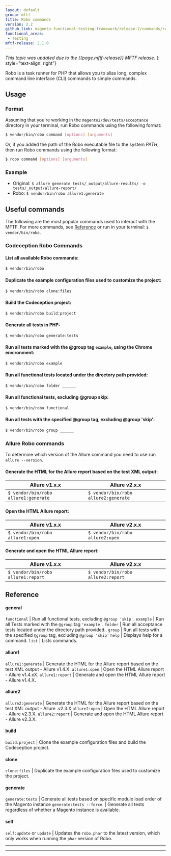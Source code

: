 ```yaml
---
layout: default
group: mftf
title: Robo commands
version: 2.2
github_link: magento-functional-testing-framework/release-2/commands/robo.md
functional_areas:
 - Testing
mftf-release: 2.1.0
---
```


_This topic was updated due to the {{page.mftf-release}} MFTF release._
{: style="text-align: right"}

Robo is a task runner for PHP that allows you to alias long, complex command line interface (CLI) commands to simple commands.

## Usage

### Format

Assuming that you're working in the `magento2/dev/tests/acceptance` directory in your terminal, run Robo commands using the following format:

```bash
$ vendor/bin/robo command [options] [arguments]
```

Or, if you added the path of the Robo executable file to the system *PATH*, then run Robo commands using the following format:

```bash
$ robo command [options] [arguments]
```

### Example

* Original: `$ allure generate tests/_output/allure-results/ -o tests/_output/allure-report/`
* Robo: `$ vendor/bin/robo allure1:generate`

## Useful commands

The following are the most popular commands used to interact with the MFTF. For more commands, see [Reference](#reference) or run in your terminal: `$ vendor/bin/robo`.

### Codeception Robo Commands

#### List all available Robo commands:

```bash
$ vendor/bin/robo
```

#### Duplicate the example configuration files used to customize the project:

```bash
$ vendor/bin/robo clone:files
```

#### Build the Codeception project:

```bash
$ vendor/bin/robo build:project
```

#### Generate all tests in PHP:

```bash
$ vendor/bin/robo generate:tests
```

#### Run all tests marked with the @group tag `example`, using the Chrome environment:

```bash
$ vendor/bin/robo example
```

#### Run all functional tests located under the directory path provided:

```bash
$ vendor/bin/robo folder ______
```

#### Run all functional tests, excluding @group skip:

```bash
$ vendor/bin/robo functional
```

#### Run all tests with the specified @group tag, excluding @group 'skip':

```bash
$ vendor/bin/robo group ______
```
  
### Allure Robo commands

To determine which version of the Allure command you need to use run `allure --version`.

#### Generate the HTML for the Allure report based on the test XML output:

Allure v1.x.x | Allure v2.x.x
---|---
`$ vendor/bin/robo allure1:generate` | `$ vendor/bin/robo allure2:generate`

#### Open the HTML Allure report:

Allure v1.x.x | Allure v2.x.x
---|---
`$ vendor/bin/robo allure1:open` | `$ vendor/bin/robo allure2:open`

#### Generate and open the HTML Allure report:

Allure v1.x.x | Allure v2.x.x
---|---
`$ vendor/bin/robo allure1:report` | `$ vendor/bin/robo allure2:report`

## Reference

#### general

`functional`      | Run all functional tests, excluding `@group 'skip'`.
`example`          | Run all Tests marked with the `@group` tag `'example'`.
`folder`        | Run all acceptance tests located under the directory path provided..
`group`         | Run all tests with the specified `@group` tag, excluding `@group 'skip'`
`help`             | Displays help for a command.
`list`             | Lists commands.
  
#### allure1

`allure1:generate`  | Generate the HTML for the Allure report based on the test XML output - Allure v1.4.X.
`allure1:open`    | Open the HTML Allure report - Allure v1.4.xX.
`allure1:report`   | Generate and open the HTML Allure report - Allure v1.4.X.

#### allure2

`allure2:generate` | Generate the HTML for the Allure report based on the test XML output - Allure .v2.3.X
`allure2:open`      | Open the HTML Allure report - Allure v2.3.X.
`allure2:report`   | Generate and open the HTML Allure report - Allure v2.3.X.
  
#### build
 
`build:project`     | Clone the example configuration files and build the Codeception project.

#### clone
  
`clone:files`       | Duplicate the example configuration files used to customize the project.

#### generate

`generate:tests`   | Generate all tests based on specific module load order of the Magento instance
`generate:tests --force`.   | Generate all tests regardless of whether a Magento instance is available.

  
#### self

`self:update` or `update`       | Updates the `robo.phar` to the latest version, which only works when running the `phar` version of Robo.

***
***
